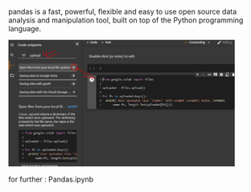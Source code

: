  <title>Pandas</title>
 <p>
 pandas is a fast, powerful, flexible and easy to use open source data analysis and manipulation tool, built on top of the Python programming language.<p>
 <img width="450" src= "pic/pandas file upload.JPG"/> <br>

 for further : Pandas.ipynb